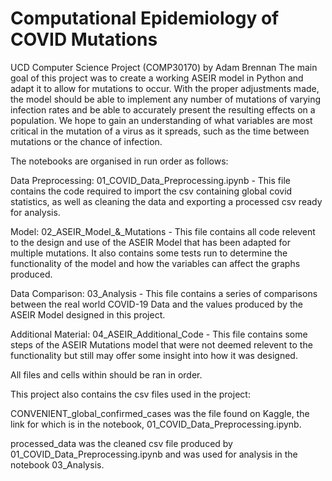 # Computational Epidemiology of COVID Mutations



UCD Computer Science Project (COMP30170)
by Adam Brennan
The main goal of this project was to create a working ASEIR model in Python and adapt it to allow for mutations to occur. With the proper adjustments made, the model should be able to implement any number of mutations of varying infection rates and be able to accurately present the resulting effects on a population. We hope to gain an understanding of what variables are most critical in the mutation of a virus as it spreads, such as the time between mutations or the chance of infection. 

The notebooks are organised in run order as follows:

Data Preprocessing:
01_COVID_Data_Preprocessing.ipynb - This file contains the code required to import the csv containing global covid statistics, as well as cleaning the data and exporting a processed csv ready for analysis. 

Model:
02_ASEIR_Model_&_Mutations - This file contains all code relevent to the design and use of the ASEIR Model that has been adapted for multiple mutations. It also contains some tests run to determine the functionality of the model and how the variables can affect the graphs produced.

Data Comparison:
03_Analysis - This file contains a series of comparisons between the real world COVID-19 Data and the values produced by the ASEIR Model designed in this project.

Additional Material:
04_ASEIR_Additional_Code - This file contains some steps of the ASEIR Mutations model that were not deemed relevent to the functionality but still may offer some insight into how it was designed. 


All files and cells within should be ran in order.

This project also contains the csv files used in the project:

CONVENIENT_global_confirmed_cases was the file found on Kaggle, the link for which is in the notebook, 01_COVID_Data_Preprocessing.ipynb.

processed_data was the cleaned csv file produced by 01_COVID_Data_Preprocessing.ipynb and was used for analysis in the notebook 03_Analysis. 
